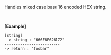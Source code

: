 Handles mixed case base 16 encoded HEX string.

<br/>

**[Example]**
```
[string]
  > string : "666F6F626172"
-------------------------
-> return : "foobar"
```
